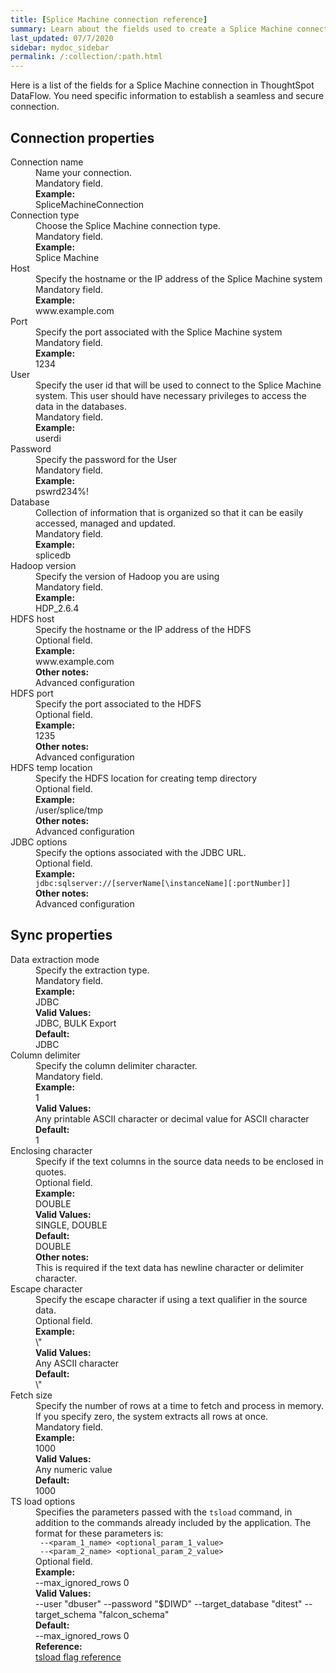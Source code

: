```yaml
---
title: [Splice Machine connection reference]
summary: Learn about the fields used to create a Splice Machine connection with ThoughtSpot DataFlow.
last_updated: 07/7/2020
sidebar: mydoc_sidebar
permalink: /:collection/:path.html
---
```


Here is a list of the fields for a Splice Machine connection in ThoughtSpot DataFlow. You need specific information to establish a seamless and secure connection.

## Connection properties

<dl id="dataflow-splice-machine-connection-properties">
<dlentry id="dataflow-splice-machine-conn-connection-name"><dt>Connection name</dt><dd id="connection-name-description">Name your connection.</dd><dd id="connection-name-required">Mandatory field.</dd><dd id="connection-name-example"><strong>Example:</strong><br/>SpliceMachineConnection</dd></dlentry>
<dlentry id="dataflow-splice-machine-conn-connection-type"><dt>Connection type</dt><dd id="connection-type-description">Choose the Splice Machine connection type.</dd><dd id="connection-type-required">Mandatory field.</dd><dd id="connection-type-example"><strong>Example:</strong><br/>Splice Machine</dd></dlentry>
<dlentry id="dataflow-splice-machine-conn-host"><dt>Host</dt><dd id="host-description">Specify the hostname or the IP address of the Splice Machine system</dd><dd id="host-required">Mandatory field.</dd><dd id="host-example"><strong>Example:</strong><br/>www.example.com</dd></dlentry>
<dlentry id="dataflow-splice-machine-conn-port"><dt>Port</dt><dd id="port-description">Specify the port associated with the Splice Machine system</dd><dd id="port-required">Mandatory field.</dd><dd id="port-example"><strong>Example:</strong><br/>1234</dd></dlentry>
<dlentry id="dataflow-splice-machine-conn-user"><dt>User</dt><dd id="user-description">Specify the user id that will be used to connect to the Splice Machine system. This user should have necessary privileges to access the data in the databases.</dd><dd id="user-required">Mandatory field.</dd><dd id="user-example"><strong>Example:</strong><br/>userdi</dd></dlentry>
<dlentry id="dataflow-splice-machine-conn-password"><dt>Password</dt><dd id="password-description">Specify the password for the User</dd><dd id="password-required">Mandatory field.</dd><dd id="password-example"><strong>Example:</strong><br/>pswrd234%!</dd></dlentry>
<dlentry id="dataflow-splice-machine-conn-database"><dt>Database</dt><dd id="database-description">Collection of information that is organized so that it can be easily accessed, managed and updated.</dd><dd id="database-required">Mandatory field.</dd><dd id="database-example"><strong>Example:</strong><br/>splicedb</dd></dlentry>
<dlentry id="dataflow-splice-machine-conn-hadoop-version"><dt>Hadoop version</dt><dd id="hadoop-version-description">Specify the version of Hadoop you are using</dd><dd id="hadoop-version-required">Mandatory field.</dd><dd id="hadoop-version-example"><strong>Example:</strong><br/>HDP_2.6.4</dd></dlentry>
<dlentry id="dataflow-splice-machine-sync-hdfs-host"><dt>HDFS host</dt><dd id="hdfs-host-description">Specify the hostname or the IP address of the HDFS</dd><dd id="hdfs-host-required">Optional field.</dd><dd id="hdfs-host-example"><strong>Example:</strong><br/>www.example.com</dd><dd id="hdfs-host-other"><strong>Other notes:</strong><br/>Advanced configuration</dd></dlentry>
<dlentry id="dataflow-splice-machine-sync-hdfs-port"><dt>HDFS port</dt><dd id="hdfs-port-description">Specify the port associated to the HDFS</dd><dd id="hdfs-port-required">Optional field.</dd><dd id="hdfs-port-example"><strong>Example:</strong><br/>1235</dd><dd id="hdfs-port-other"><strong>Other notes:</strong><br/>Advanced configuration</dd></dlentry>
<dlentry id="dataflow-splice-machine-sync-hdfs-temp-location"><dt>HDFS temp location</dt><dd id="hdfs-temp-location-description">Specify the HDFS location for creating temp directory</dd><dd id="hdfs-temp-location-required">Optional field.</dd><dd id="hdfs-temp-location-example"><strong>Example:</strong><br/>/user/splice/tmp</dd><dd id="hdfs-temp-location-other"><strong>Other notes:</strong><br/>Advanced configuration</dd></dlentry>
<dlentry id="dataflow-splice-machine-conn-jdbc-options"><dt>JDBC options</dt><dd id="jdbc-options-description">Specify the options associated with the JDBC URL.</dd><dd id="jdbc-options-required">Optional field.</dd><dd id="jdbc-options-example"><strong>Example:</strong><br/><code>jdbc:sqlserver://[serverName[\instanceName][:portNumber]]</code></dd><dd id="jdbc-options-other"><strong>Other notes:</strong><br/>Advanced configuration</dd></dlentry>

</dl>

## Sync properties

<dl id="dataflow-splice-machine-sync-properties">
<dlentry id="dataflow-splice-machine-sync-data-extraction-mode"><dt>Data extraction mode</dt><dd id="data-extraction-mode-description">Specify the extraction type.</dd><dd id="data-extraction-mode-required">Mandatory field.</dd><dd id="data-extraction-mode-example"><strong>Example:</strong><br/>JDBC</dd><dd id="data-extraction-mode-valid-values"><strong>Valid Values:</strong><br/>JDBC, BULK Export</dd><dd id="data-extraction-mode-default"><strong>Default:</strong><br/>JDBC</dd></dlentry>
<dlentry id="dataflow-splice-machine-sync-column-delimiter"><dt>Column delimiter</dt><dd id="column-delimiter-description">Specify the column delimiter character.</dd><dd id="column-delimiter-required">Mandatory field.</dd><dd id="column-delimiter-example"><strong>Example:</strong><br/>1</dd><dd id="column-delimiter-valid-values"><strong>Valid Values:</strong><br/>Any printable ASCII character or decimal value for ASCII character</dd><dd id="column-delimiter-default"><strong>Default:</strong><br/>1</dd></dlentry>
<dlentry id="dataflow-splice-machine-sync-enclosing-character"><dt>Enclosing character</dt><dd id="enclosing-character-description">Specify if the text columns in the source data needs to be enclosed in quotes.</dd><dd id="enclosing-character-required">Optional field.</dd><dd id="enclosing-character-example"><strong>Example:</strong><br/>DOUBLE</dd><dd id="enclosing-character-valid-values"><strong>Valid Values:</strong><br/>SINGLE, DOUBLE</dd><dd id="enclosing-character-default"><strong>Default:</strong><br/>DOUBLE</dd><dd id="enclosing-character-other"><strong>Other notes:</strong><br/>This is required if the text data has newline character or delimiter character.</dd></dlentry>
<dlentry id="dataflow-splice-machine-sync-escape-character"><dt>Escape character</dt><dd id="escape-character-description">Specify the escape character if using a text qualifier in the source data.</dd><dd id="escape-character-required">Optional field.</dd><dd id="escape-character-example"><strong>Example:</strong><br/>\"</dd><dd id="escape-character-valid-values"><strong>Valid Values:</strong><br/>Any ASCII character</dd><dd id="escape-character-default"><strong>Default:</strong><br/>\"</dd></dlentry>
<dlentry id="dataflow-splice-machine-sync-fetch-size"><dt>Fetch size</dt><dd id="fetch-size-description">Specify the number of rows at a time to fetch and process in memory. If you specify zero, the system extracts all rows at once.</dd><dd id="fetch-size-required">Mandatory field.</dd><dd id="fetch-size-example"><strong>Example:</strong><br/>1000</dd><dd id="fetch-size-valid-values"><strong>Valid Values:</strong><br/>Any numeric value</dd><dd id="fetch-size-default"><strong>Default:</strong><br/>1000</dd></dlentry>
<dlentry id="dataflow-splice-machine-sync-ts-load-options"><dt>TS load options</dt><dd id="ts-load-options-description">Specifies the parameters passed with the <code>tsload</code> command, in addition to the commands already included by the application. The format for these parameters is:<br/><code> --&lt;param_1_name&gt; &lt;optional_param_1_value&gt;</code><br/><code> --&lt;param_2_name&gt; &lt;optional_param_2_value&gt;</code></dd><dd id="ts-load-options-required">Optional field.</dd><dd id="ts-load-options-example"><strong>Example:</strong><br/>--max_ignored_rows 0</dd><dd id="ts-load-options-valid-values"><strong>Valid Values:</strong><br/>--user "dbuser" --password "$DIWD" --target_database "ditest" --target_schema "falcon_schema"</dd><dd id="ts-load-options-default"><strong>Default:</strong><br/>--max_ignored_rows 0</dd><dd id="reference"><strong>Reference:</strong><br/><a href="{{ site.baseurl }}/reference/data-importer-ref.html">tsload flag reference</a></dd></dlentry></dl>
